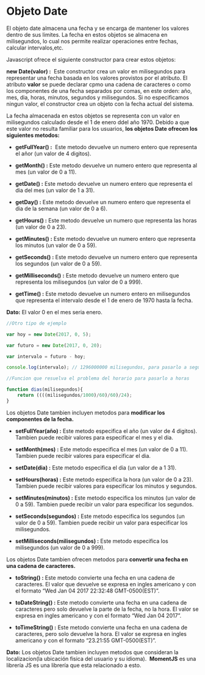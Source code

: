 # Objeto Date
El objeto date almacena una fecha y se encarga de mantener los valores dentro de sus limites. La fecha en estos objetos se almacena en milisegundos, lo cual nos permite realizar operaciones entre fechas, calcular intervalos,etc.

Javascript ofrece el siguiente constructor para crear estos objetos:

**new Date(valor) :**  Este constructor crea un valor en milisegundos para representar una fecha basada en los valores provistos por el atributo. El atributo **valor** se puede declarar cpmo una cadena de caracteres o como los componentes de una fecha separados por comas, en este orden: año, mes, dia, horas, minutos, segundos y milisegundos. Si no especificamos ningun valor, el constructor crea un objeto con la fecha actual del sistema.

La fecha almacenada en estos objetos se representa con un valor en milisegundos calculado desde el 1 de enero ddel año 1970. Debido a que este valor no resulta familiar para los usuarios, **los objetos Date ofrecen los siguientes metodos:**

* **getFullYear() :**  Este metodo devuelve un numero entero que representa el añor (un valor de 4 digitos).

* **getMonth() :** Este metodo devuelve un numero entero que representa al mes (un valor de 0 a 11).

* **getDate() :** Este metodo devuelve un numero entero que representa el dia del mes (un valor de 1 a 31).

* **getDay() :** Este metodo devuelve un numero entero que representa el dia de la semana (un valor de 0 a 6).

* **getHours() :** Este metodo devuelve un numero que representa las horas (un valor de 0 a 23).

* **getMinutes() :** Este metodo devuelve un numero entero que representa los minutos (un valor de 0 a 59).

* **getSeconds() :** Este metodo devuelve un numero entero que representa los segundos (un valor de 0 a 59).

* **getMilliseconds()** **:** Este metodo devuelve un numero entero que representa los milisegundos (un valor de 0 a 999).

* **getTime() :** Este metodo devuelve un numero entero en milisegundos que representa el intervalo desde el 1 de enero de 1970 hasta la fecha.

**Dato:** El valor 0 en el mes seria enero.

```javascript
//Otro tipo de ejemplo

var hoy = new Date(2017, 0, 5);

var futuro = new Date(2017, 0, 20);

var intervalo = futuro - hoy;

console.log(intervalo); // 1296000000 milisegundos, para pasarlo a segundos dividimos por 1000, luego esos segundos a minutos lo dividimos por 60.

//Funcion que resuelva el problema del horario para pasarlo a horas

function dias(milisegundos){
    return ((((milisegundos/1000)/60)/60)/24);
}
```
Los objetos Date tambien incluyen metodos para **modificar los componentes de la fecha.**

* **setFullYear(año) :** Este metodo especifica el año (un valor de 4 digitos). Tambien puede recibir valores para especificar el mes y el dia.

* **setMonth(mes) :** Este metodo especifica el mes (un valor de 0 a 11). Tambien puede recibir valores para especificar el dia.

* **setDate(dia) :** Este metodo especifica el dia (un valor de a 1 31).

* **setHours(horas) :** Este metodo especifica la hora (un valor de 0 a 23). Tambien puede recibir valores para especificar los minutos y segundos.

* **setMinutes(minutos) :** Este metodo especifica los minutos (un valor de 0 a 59). Tambien puede recibir un valor para especificar los segundos.

* **setSeconds(segundos) :** Este metodo especifica los segundos (un valor de 0 a 59). Tambien puede recibir un valor para especificar los milisegundos.

* **setMilliseconds(milisegundos) :** Este metodo especifica los milisegundos (un valor de 0 a 999).

Los objetos Date tambien ofrecen metodos para **convertir una fecha en una cadena de caracteres.**

* **toString() :** Este metodo convierte una fecha en una cadena de caracteres. El valor que devuelve se expresa en ingles americano y con el formato “Wed Jan 04 2017 22:32:48 GMT-0500(EST)”.

* **toDateString() :** Este metodo convierte una fecha en una cadena de caracteres pero solo devuelve la parte de la fecha, no la hora. El valor se expresa en ingles americano y con el formato “Wed Jan 04 2017”.

* **toTimeString() :** Este metodo convierte una fecha en una cadena de caracteres, pero solo devuelve la hora. El valor se expresa en ingles americano y con el formato “23.21:55 GMT-0500(EST)”.

**Dato:** Los objetos Date tambien incluyen metodos que consideran la localizacion(la ubicación fisica del usuario y su idioma).  **MomentJS** es una librería JS es una librería que esta relacionado a esto.